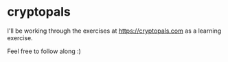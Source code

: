 # cryptopals

I'll be working through the exercises at https://cryptopals.com as a learning exercise.

Feel free to follow along :)
